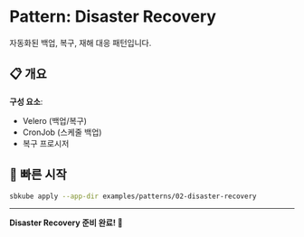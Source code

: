# Pattern: Disaster Recovery

자동화된 백업, 복구, 재해 대응 패턴입니다.

## 📋 개요

**구성 요소**:
- Velero (백업/복구)
- CronJob (스케줄 백업)
- 복구 프로시저

## 🚀 빠른 시작

```bash
sbkube apply --app-dir examples/patterns/02-disaster-recovery
```

---

**Disaster Recovery 준비 완료! 💾**
